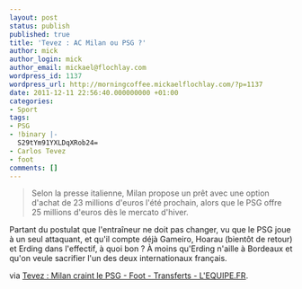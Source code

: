 ```yaml
---
layout: post
status: publish
published: true
title: 'Tevez : AC Milan ou PSG ?'
author: mick
author_login: mick
author_email: mickael@flochlay.com
wordpress_id: 1137
wordpress_url: http://morningcoffee.mickaelflochlay.com/?p=1137
date: 2011-12-11 22:56:40.000000000 +01:00
categories:
- Sport
tags:
- PSG
- !binary |-
  S29tYm91YXLDqXRob24=
- Carlos Tevez
- foot
comments: []
---
```

<blockquote>Selon la presse italienne, Milan propose un prêt avec une option d'achat de 23 millions d'euros l'été prochain, alors que le PSG offre 25 millions d'euros dès le mercato d'hiver.</blockquote>
Partant du postulat que l'entraîneur ne doit pas changer, vu que le PSG joue à un seul attaquant, et qu'il compte déjà Gameiro, Hoarau (bientôt de retour) et Erding dans l'effectif, à quoi bon ? À moins qu'Erding n'aille à Bordeaux et qu'on veule sacrifier l'un des deux internationaux français.

via <a href="http://www.lequipe.fr/Football/breves2011/20111210_182451_tevez-milan-craint-le-psg.html#xtor=RSS-1">Tevez : Milan craint le PSG - Foot - Transferts - L'EQUIPE.FR</a>.

